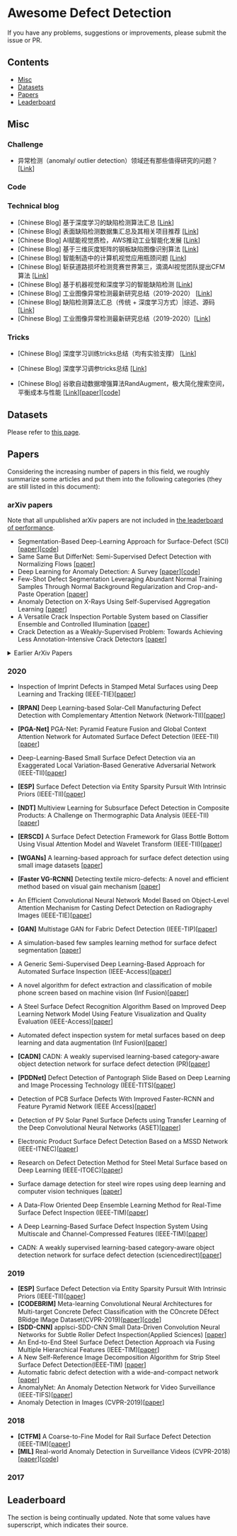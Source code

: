 # Awesome Defect Detection

If you have any problems, suggestions or improvements, please submit the issue or PR.

## Contents
* [Misc](#misc)
* [Datasets](#datasets)
* [Papers](#papers)
* [Leaderboard](#leaderboard)

## Misc



### Challenge
- 异常检测（anomaly/ outlier detection）领域还有那些值得研究的问题？[[Link](https://mp.weixin.qq.com/s/9LARhkDabD5kLwqFf8GBdA)]



### Code


### Technical blog
- [Chinese Blog] 基于深度学习的缺陷检测算法汇总 [[Link](https://mp.weixin.qq.com/s/0yIetPltdvFkCe4kwpGa2w)]
- [Chinese Blog] 表面缺陷检测数据集汇总及其相关项目推荐 [[Link](https://mp.weixin.qq.com/s?__biz=MzI5MDUyMDIxNA==&mid=2247498632&idx=2&sn=a39387b9c15794393eb6e2c9561616cf&chksm=ec1c1671db6b9f676670c815e540bc5fadc2d94ac05404d0dcfbca82f5f93bc09331fb61c95d&scene=21#wechat_redirect)]
- [Chinese Blog] AI赋能视觉质检，AWS推动工业智能化发展 [[Link](https://mp.weixin.qq.com/s?__biz=MzU1NDA4NjU2MA==&mid=2247517822&idx=3&sn=f61b763c8a07e48cfade590d218bd16a&chksm=fbea3fb1cc9db6a79e52ff04978d30606ad13d8e10f191a349d09d2a8f628eea45c582c2513d&mpshare=1&scene=1&srcid=1022y3iRSltC5x4W8Jz4CiWF&sharer_sharetime=1603347194546&sharer_shareid=fd8c7684b39b2eac07b5e0c63bf1346a&key=b06d693918fd14f4b283dbcd926b7b269de3b24b1cdfa46dd2016e0fe663cd140aee796388fa776211ead2c1b93195c93e6594d5f7834d2570721ba06a8428bc5710f7dbea7baf3c2d751ae8d466bd163e23efc96b486bec498660c517b6cb5bcf48f9a7fe582d473c46a1014e57acae6daa9ef201c5ff3afac5ba77891b415f&ascene=1&uin=Mjg1Mzg0ODMzMA%3D%3D&devicetype=Windows+10+x64&version=6300002f&lang=zh_CN&exportkey=AYlF1wxf5QUVRVQmjz63J1Y%3D&pass_ticket=qp6dW60bJ2CUrvoxYSHea6AaqaqDMG8%2FoEUMCswn%2FqEOUGhIdg1gpdhSK6LerXDw&wx_header=0)]
- [Chinese Blog] 基于三维灰度矩阵的钢板缺陷图像识别算法 [[Link](https://mp.weixin.qq.com/s/EWK9r7p1MWHzELb02k1CUA)]
- [Chinese Blog] 智能制造中的计算机视觉应用瓶颈问题 [[Link](https://mp.weixin.qq.com/s/ExvQuuJimZ-CKQz6P1jWjw)]
- [Chinese Blog] 斩获道路损坏检测竞赛世界第三，滴滴AI视觉团队提出CFM算法 [[Link](https://mp.weixin.qq.com/s/GohNdr7vWxEl89ykZBwalw)]
- [Chinese Blog] 基于机器视觉和深度学习的智能缺陷检测 [[Link](https://mp.weixin.qq.com/s/t_4jMqmXcrF3rEmQTbYEBA)]
- [Chinese Blog] 工业图像异常检测最新研究总结（2019-2020） [[Link](https://mp.weixin.qq.com/s/TnaYw4xRsk7e0ctEQyiKJg)]
- [Chinese Blog] 缺陷检测算法汇总（传统 + 深度学习方式）|综述、源码 [[Link](https://bbs.cvmart.net/topics/3866)]
- [Chinese Blog] 工业图像异常检测最新研究总结（2019-2020）[[Link](https://mp.weixin.qq.com/s/K-md8q7Ne-PidgrtLRJCRQ)]




### Tricks
- [Chinese Blog] 深度学习训练tricks总结（均有实验支撑） [[Link](https://mp.weixin.qq.com/s?__biz=Mzg4ODA3OTcyNA==&mid=2247502051&idx=3&sn=761cc7b908f14bc64fc028db0e97274e&chksm=cf821ce0f8f595f60706a860e87b4169432fa91101875797cff772916cca47fb2002e00e292d&mpshare=1&scene=1&srcid=10224rDFCVIXmpVIB9Rz0WvV&sharer_sharetime=1603361600193&sharer_shareid=fd8c7684b39b2eac07b5e0c63bf1346a&key=98afdbf20ac9b6e8132e0838603e4323a86efc4bc50f877a881004c36b75d0448370a9483569cdeedc40a3eae7be56431cca20d5f3c11ae1833bc54cbf769e6bfa0e57737d6261032c9f9159ae0b0a1f4730d92103221e34cca6ee87cfbf713dbee1c22ac7e43bf10c7465375c7acba82ee2ac2f694c92d434916ac83fab97f6&ascene=1&uin=Mjg1Mzg0ODMzMA%3D%3D&devicetype=Windows+10+x64&version=6300002f&lang=zh_CN&exportkey=AaoFLlmx7O6NSdJ2EYllnKA%3D&pass_ticket=Cz67wUTL3RpVi0NHLVPCJOM8DtIHGFNJZqgE5Tk%2FDHEDHwgbRWtMAfGco6cfR%2BOZ&wx_header=0)]
- [Chinese Blog] 深度学习调参tricks总结 [[Link](https://mp.weixin.qq.com/s?__biz=MzI5MDUyMDIxNA==&mid=2247510986&idx=1&sn=bce091af523416fe54d9d1b24fba94d3&chksm=ec1c4633db6bcf25721b1def549c324092180b17e5a0e509369af7f1d9793798633c3593f5fb&mpshare=1&scene=1&srcid=1022TwUZyqXynikueAXZS4om&sharer_sharetime=1603361629913&sharer_shareid=fd8c7684b39b2eac07b5e0c63bf1346a&key=98afdbf20ac9b6e87aae628597c8cd0f5253b5ab624b1569558cc44b37e2c3b23172411592aa8902e533dbfd149751629c64688e305971bcfbb4d2ef540e83f639de23c2faa34a0d9a7695bcfcb5d2865734c7db87f260d7f29b4d46bf3b87d2838c8c2c52828b9c1d879f3ce40c5ac66966c010928f5a3c8ee6794369171806&ascene=1&uin=Mjg1Mzg0ODMzMA%3D%3D&devicetype=Windows+10+x64&version=6300002f&lang=zh_CN&exportkey=AZbS3PAhj53%2Bh67o0ifJEv4%3D&pass_ticket=Cz67wUTL3RpVi0NHLVPCJOM8DtIHGFNJZqgE5Tk%2FDHEDHwgbRWtMAfGco6cfR%2BOZ&wx_header=0)]

- [Chinese Blog] 谷歌自动数据增强算法RandAugment，极大简化搜索空间，平衡成本与性能 [[Link](https://mp.weixin.qq.com/s?__biz=MzI5MDUyMDIxNA==&mid=2247510988&idx=1&sn=59df689486d7ae45700651d027d858cc&chksm=ec1c4635db6bcf2379f1723941537a303598644aaf54e11b7eb32f6cf4ce8b790d0585c24091&mpshare=1&scene=1&srcid=1017bmbKXmHu3V8KE5cmm0nF&sharer_sharetime=1602947045781&sharer_shareid=fd8c7684b39b2eac07b5e0c63bf1346a&key=b0e41fc55fd7ea00ce73783ebaba5e0a4be9e02dc406d950dc14b9886b502ec802e039e30b9913dd6e23243f0c5bc6e789e7caab9c8997a5d35303de4d2975ecdbfd72e48291b556e97c5209d3b1e0316a006b77ab73c75a877c3bfd7c45cdfaadbf70308e121c969d70d19eab5ea6f88f3af31fb04a44b31585b11a9e27952f&ascene=1&uin=Mjg1Mzg0ODMzMA%3D%3D&devicetype=Windows+10+x64&version=6300002f&lang=zh_CN&exportkey=AWJGUUCV7ePJFpA89qhSBs8%3D&pass_ticket=Cz67wUTL3RpVi0NHLVPCJOM8DtIHGFNJZqgE5Tk%2FDHEDHwgbRWtMAfGco6cfR%2BOZ&wx_header=0)][[paper](https://arxiv.org/abs/1909.13719)][[code](https://github.com/tensorflow/tpu/blob/master/models/official/efficientnet/autoaugment.py)]
## Datasets

Please refer to [this page](src/Datasets.md).

## Papers

Considering the increasing number of papers in this field, we roughly summarize some articles and put them into the following categories (they are still listed in this document):


### arXiv papers
Note that all unpublished arXiv papers are not included in [the leaderboard of performance](#performance).

- Segmentation-Based Deep-Learning Approach for Surface-Defect (SCI)[[paper](https://arxiv.org/abs/1903.08536v3)][[code](https://arxiv.org/abs/1903.08536v3)]
- Same Same But DifferNet: Semi-Supervised Defect Detection with Normalizing Flows [[paper](https://arxiv.org/abs/2008.12577)]
- Deep Learning for Anomaly Detection: A Survey [[paper](https://arxiv.org/abs/1901.03407v1)][[code](https://github.com/fastforwardlabs/deepad?utm_source=catalyzex.com)]
- Few-Shot Defect Segmentation Leveraging Abundant Normal Training Samples Through Normal Background Regularization and Crop-and-Paste Operation [[paper](https://arxiv.org/abs/2007.09438)]
- Anomaly Detection on X-Rays Using Self-Supervised Aggregation Learning [[paper](https://arxiv.org/abs/2010.09856)]
- A Versatile Crack Inspection Portable System based on Classifier Ensemble and Controlled Illumination [[paper](https://arxiv.org/abs/2010.09557)]
- Crack Detection as a Weakly-Supervised Problem: Towards Achieving Less Annotation-Intensive Crack Detectors [[paper](https://arxiv.org/abs/2011.02208)]





<details>
<summary>Earlier ArXiv Papers</summary>

</details>


### 2020

- Inspection of Imprint Defects in Stamped Metal Surfaces using Deep Learning and Tracking (IEEE-TIE)[[paper](https://ieeexplore.ieee.org/document/9062515)]
- <a name="D-ConvNet"></a> **[RPAN]** Deep Learning-based Solar-Cell Manufacturing Defect Detection with Complementary Attention Network (Network-TII)[[paper](https://ieeexplore.ieee.org/document/9136904)]
- <a name="D-ConvNet"></a> **[PGA-Net]** PGA-Net: Pyramid Feature Fusion and Global Context Attention Network for Automated Surface Defect Detection (IEEE-TII)[[paper](https://ieeexplore.ieee.org/document/8930292)]
- Deep-Learning-Based Small Surface Defect Detection via an Exaggerated Local Variation-Based Generative Adversarial Network (IEEE-TII)[[paper](https://ieeexplore.ieee.org/document/8859390)]
- <a name="D-ConvNet"></a> **[ESP]** Surface Defect Detection via Entity Sparsity Pursuit With Intrinsic Priors (IEEE-TII)[[paper](https://ieeexplore.ieee.org/document/8717723)]
- <a name="D-ConvNet"></a> **[NDT]** Multiview Learning for Subsurface Defect Detection in Composite Products: A Challenge on Thermographic Data Analysis (IEEE-TII)[[paper](https://ieeexplore.ieee.org/document/8949715)]
- <a name="D-ConvNet"></a> **[ERSCD]** A Surface Defect Detection Framework for Glass Bottle Bottom Using Visual Attention Model and Wavelet Transform (IEEE-TII)[[paper](https://ieeexplore.ieee.org/document/8795569)]
- <a name="D-ConvNet"></a> **[WGANs]** A learning-based approach for surface defect detection using small image datasets [[paper](https://www.sciencedirect.com/science/article/pii/S0925231220303386?via%3Dihub)]
- <a name="D-ConvNet"></a> **[Faster VG-RCNN]** Detecting textile micro-defects: A novel and efficient method based on visual gain mechanism [[paper](https://www.sciencedirect.com/science/article/pii/S0020025520306216?via%3Dihub)]
- An Efficient Convolutional Neural Network Model Based on Object-Level Attention Mechanism for Casting Defect Detection on Radiography Images (IEEE-TIE)[[paper](https://ieeexplore.ieee.org/document/8948332)]
- <a name="D-ConvNet"></a> **[GAN]** Multistage GAN for Fabric Defect Detection (IEEE-TIP)[[paper](https://ieeexplore.ieee.org/document/8937049)]
- A simulation-based few samples learning method for surface defect segmentation [[paper](https://www.sciencedirect.com/science/article/pii/S0925231220310791?via%3Dihub)]


- A Generic Semi-Supervised Deep Learning-Based Approach for Automated Surface Inspection (IEEE-Access)[[paper](https://ieeexplore.ieee.org/document/9121251)]
- A novel algorithm for defect extraction and classification of mobile phone screen based on machine vision (Inf Fusion)[[paper](https://www.sciencedirect.com/science/article/pii/S0360835220302643)]
- A Steel Surface Defect Recognition Algorithm Based on Improved Deep Learning Network Model Using Feature Visualization and Quality Evaluation (IEEE-Access)[[paper](https://ieeexplore.ieee.org/document/9031427)]
- Automated defect inspection system for metal surfaces based on deep learning and data augmentation (Inf Fusion)[[paper](https://www.sciencedirect.com/science/article/pii/S027861252030042X)]
- <a name="D-ConvNet"></a> **[CADN]** CADN: A weakly supervised learning-based category-aware object detection network for surface defect detection (PR)[[paper](https://www.sciencedirect.com/science/article/pii/S0031320320303745)]
- <a name="D-ConvNet"></a> **[PDDNet]** Defect Detection of Pantograph Slide Based on Deep Learning and Image Processing Technology (IEEE-TITS)[[paper](https://ieeexplore.ieee.org/document/8667891)]
- Detection of PCB Surface Defects With Improved Faster-RCNN and Feature Pyramid Network (IEEE Access)[[paper](https://ieeexplore.ieee.org/document/9113299)]
- Detection of PV Solar Panel Surface Defects using Transfer Learning of the Deep Convolutional Neural Networks (ASET)[[paper](https://ieeexplore.ieee.org/document/9118382)]
- Electronic Product Surface Defect Detection Based on a MSSD Network (IEEE-ITNEC)[[paper](https://ieeexplore.ieee.org/document/9084756)]
- Research on Defect Detection Method for Steel Metal Surface based on Deep Learning (IEEE-ITOEC)[[paper](https://ieeexplore.ieee.org/document/9141669)]
- Surface damage detection for steel wire ropes using deep learning and computer vision techniques [[paper](https://www.sciencedirect.com/science/article/pii/S026322412030381X)]
- A Data-Flow Oriented Deep Ensemble Learning Method for Real-Time Surface Defect Inspection (IEEE-TIM)[[paper](https://ieeexplore.ieee.org/document/8928581)]
- A Deep Learning-Based Surface Defect Inspection System Using Multiscale and Channel-Compressed Features (IEEE-TIM)[[paper](https://ieeexplore.ieee.org/abstract/document/9063543)]
- CADN: A weakly supervised learning-based category-aware object detection network for surface defect detection (sciencedirect)[[paper](https://www.sciencedirect.com/science/article/pii/S0031320320303745)]

### 2019

- <a name="D-ConvNet"></a> **[ESP]** Surface Defect Detection via Entity Sparsity Pursuit With Intrinsic Priors (IEEE-TII)[[paper](https://ieeexplore.ieee.org/document/8717723/authors#authors)]
- <a name="D-ConvNet"></a> **[CODEBRIM]** Meta-learning Convolutional Neural Architectures for Multi-target Concrete Defect Classiﬁcation with the COncrete DEfect BRidge IMage Dataset(CVPR-2019)[[paper](https://openaccess.thecvf.com/content_CVPR_2019/papers/Mundt_Meta-Learning_Convolutional_Neural_Architectures_for_Multi-Target_Concrete_Defect_Classification_With_CVPR_2019_paper.pdf)][[code](https://github.com/MrtnMndt/meta-learning-CODEBRIM)]
- <a name="D-ConvNet"></a> **[SDD-CNN]** applsci-SDD-CNN Small Data-Driven Convolution Neural Networks for Subtle Roller Defect Inspection(Applied Sciences) [[paper](https://www.mdpi.com/2076-3417/9/7/1364)]
- An End-to-End Steel Surface Defect Detection Approach via Fusing Multiple Hierarchical Features (IEEE-TIM)[[paper](https://repository.lboro.ac.uk/articles/journal_contribution/An_end-to-end_steel_surface_defect_detection_approach_via_fusing_multiple_hierarchical_features/12249215)]
- A New Self-Reference Image Decomposition Algorithm for Strip Steel Surface Defect Detection(IEEE-TIM) [[paper](https://ieeexplore.ieee.org/abstract/document/8897030)]
- Automatic fabric defect detection with a wide-and-compact network [[paper](https://www.sciencedirect.com/science/article/pii/S0925231218313109?via%3Dihub)]
- AnomalyNet: An Anomaly Detection Network for Video Surveillance (IEEE-TIFS)[[paper](https://ieeexplore.ieee.org/document/8649753)]
- Anomaly Detection in Images (CVPR-2019)[[paper](https://arxiv.org/abs/1905.13147)]


### 2018

- <a name="SANet"></a> **[CTFM]** A Coarse-to-Fine Model for Rail Surface Defect Detection (IEEE-TIM)[[paper](https://ieeexplore.ieee.org/abstract/document/8424494)]
- <a name="SANet"></a> **[MIL]** Real-world Anomaly Detection in Surveillance Videos (CVPR-2018)[[paper](https://openaccess.thecvf.com/content_cvpr_2018/papers/Sultani_Real-World_Anomaly_Detection_CVPR_2018_paper.pdf)][[code](https://github.com/root-master/pose-anomaly-detection?utm_source=catalyzex.com)]


### 2017



## Leaderboard
The section is being continually updated. Note that some values have superscript, which indicates their source. 


